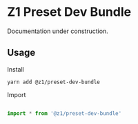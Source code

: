 # Z1 Preset Dev Bundle

Documentation under construction.

## Usage

Install

```
yarn add @z1/preset-dev-bundle
```

Import

```JavaScript

import * from '@z1/preset-dev-bundle'

```
